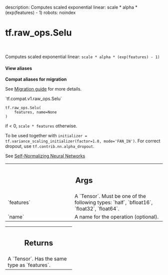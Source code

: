 description: Computes scaled exponential linear: scale * alpha * (exp(features) - 1)
robots: noindex

# tf.raw_ops.Selu

<!-- Insert buttons and diff -->

<table class="tfo-notebook-buttons tfo-api nocontent" align="left">

</table>



Computes scaled exponential linear: `scale * alpha * (exp(features) - 1)`

<section class="expandable">
  <h4 class="showalways">View aliases</h4>
  <p>
<b>Compat aliases for migration</b>
<p>See
<a href="https://www.tensorflow.org/guide/migrate">Migration guide</a> for
more details.</p>
<p>`tf.compat.v1.raw_ops.Selu`</p>
</p>
</section>

<pre class="devsite-click-to-copy prettyprint lang-py tfo-signature-link">
<code>tf.raw_ops.Selu(
    features, name=None
)
</code></pre>



<!-- Placeholder for "Used in" -->

if < 0, `scale * features` otherwise.

To be used together with
`initializer = tf.variance_scaling_initializer(factor=1.0, mode='FAN_IN')`.
For correct dropout, use `tf.contrib.nn.alpha_dropout`.

See [Self-Normalizing Neural Networks](https://arxiv.org/abs/1706.02515)

<!-- Tabular view -->
 <table class="responsive fixed orange">
<colgroup><col width="214px"><col></colgroup>
<tr><th colspan="2"><h2 class="add-link">Args</h2></th></tr>

<tr>
<td>
`features`
</td>
<td>
A `Tensor`. Must be one of the following types: `half`, `bfloat16`, `float32`, `float64`.
</td>
</tr><tr>
<td>
`name`
</td>
<td>
A name for the operation (optional).
</td>
</tr>
</table>



<!-- Tabular view -->
 <table class="responsive fixed orange">
<colgroup><col width="214px"><col></colgroup>
<tr><th colspan="2"><h2 class="add-link">Returns</h2></th></tr>
<tr class="alt">
<td colspan="2">
A `Tensor`. Has the same type as `features`.
</td>
</tr>

</table>

